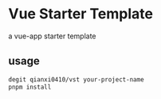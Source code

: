 # Vue Starter Template

a vue-app starter template

## usage

```bash
degit qianxi0410/vst your-project-name
pnpm install
```
